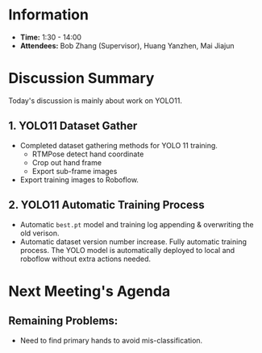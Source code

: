 # Information
- **Time:** 1:30 - 14:00
- **Attendees:** Bob Zhang (Supervisor), Huang Yanzhen, Mai Jiajun
# Discussion Summary
Today's discussion is mainly about work on YOLO11.

## 1. YOLO11 Dataset Gather
- Completed dataset gathering methods for YOLO 11 training.
	- RTMPose detect hand coordinate
	- Crop out hand frame
	- Export sub-frame images
- Export training images to Roboflow.
## 2. YOLO11 Automatic Training Process
- Automatic `best.pt` model and training log appending & overwriting the old verison.
- Automatic dataset version number increase.
Fully automatic training process. The YOLO model is automatically deployed to local and roboflow without extra actions needed.
# Next Meeting's Agenda
## Remaining Problems:
- Need to find primary hands to avoid mis-classification.
